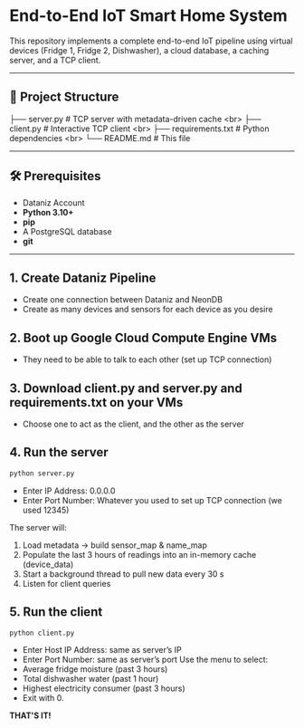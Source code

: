 # End-to-End IoT Smart Home System

This repository implements a complete end-to-end IoT pipeline using virtual devices (Fridge 1, Fridge 2, Dishwasher), a cloud database, a caching server, and a TCP client.

---

## 📁 Project Structure
├── server.py # TCP server with metadata-driven cache <br\>
├── client.py # Interactive TCP client <br\>
├── requirements.txt # Python dependencies <br\>
└── README.md # This file

---

## 🛠 Prerequisites

- Dataniz Account
- **Python 3.10+**  
- **pip**  
- A PostgreSQL database
- **git**

---

## 1. Create Dataniz Pipeline
- Create one connection between Dataniz and NeonDB
- Create as many devices and sensors for each device as you desire

## 2. Boot up Google Cloud Compute Engine VMs
- They need to be able to talk to each other (set up TCP connection)

## 3. Download client.py and server.py and requirements.txt on your VMs
- Choose one to act as the client, and the other as the server

## 4. Run the server
```bash
python server.py
```
- Enter IP Address: 0.0.0.0
- Enter Port Number: Whatever you used to set up TCP connection (we used 12345)

The server will:
1. Load metadata → build sensor_map & name_map
2. Populate the last 3 hours of readings into an in-memory cache (device_data)
3. Start a background thread to pull new data every 30 s
4. Listen for client queries

## 5. Run the client
```bash
python client.py
```
- Enter Host IP Address: same as server’s IP
- Enter Port Number: same as server’s port
Use the menu to select:
- Average fridge moisture (past 3 hours)
- Total dishwasher water (past 1 hour)
- Highest electricity consumer (past 3 hours)
- Exit with 0.

**THAT'S IT!**
